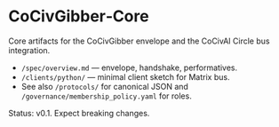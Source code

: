 # CoCivGibber‑Core

Core artifacts for the CoCivGibber envelope and the CoCivAI Circle bus integration.

- `/spec/overview.md` — envelope, handshake, performatives.  
- `/clients/python/` — minimal client sketch for Matrix bus.  
- See also `/protocols/` for canonical JSON and `/governance/membership_policy.yaml` for roles.

Status: v0.1.  Expect breaking changes.


